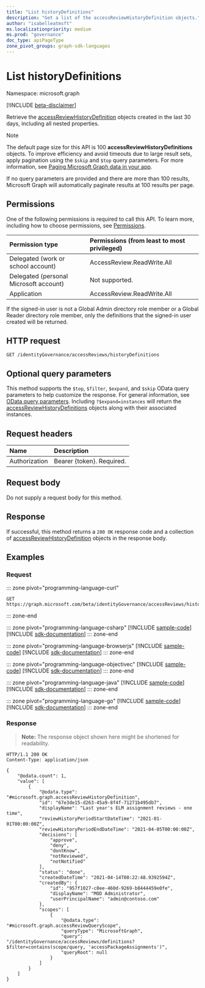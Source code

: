 ```yaml
---
title: "List historyDefinitions"
description: "Get a list of the accessReviewHistoryDefinition objects."
author: "isabelleatmsft"
ms.localizationpriority: medium
ms.prod: "governance"
doc_type: apiPageType
zone_pivot_groups: graph-sdk-languages
---
```


# List historyDefinitions

Namespace: microsoft.graph

[!INCLUDE [beta-disclaimer](../../includes/beta-disclaimer.md)]

Retrieve the [accessReviewHistoryDefinition](../resources/accessreviewhistorydefinition.md) objects created in the last 30 days, including all nested properties.

>[!NOTE]
>The default page size for this API is 100 **accessReviewHistoryDefinitions** objects. To improve efficiency and avoid timeouts due to large result sets, apply pagination using the `$skip` and `$top` query parameters. For more information, see [Paging Microsoft Graph data in your app](/graph/paging).
>
>If no query parameters are provided and there are more than 100 results, Microsoft Graph will automatically paginate results at 100 results per page.

## Permissions

One of the following permissions is required to call this API. To learn more, including how to choose permissions, see [Permissions](/graph/permissions-reference).

|Permission type|Permissions (from least to most privileged)|
|:---|:---|
|Delegated (work or school account)|AccessReview.ReadWrite.All|
|Delegated (personal Microsoft account)|Not supported.|
|Application|AccessReview.ReadWrite.All|

If the signed-in user is not a Global Admin directory role member or a Global Reader directory role member, only the definitions that the signed-in user created will be returned.

## HTTP request

<!-- {
  "blockType": "ignored"
}
-->

``` http
GET /identityGovernance/accessReviews/historyDefinitions
```

## Optional query parameters

This method supports the `$top`, `$filter`, `$expand`, and `$skip` OData query parameters to help customize the response. For general information, see [OData query parameters](/graph/query-parameters). Including `?$expand=instances` will return the [accessReviewHistoryDefinitions](../resources/accessreviewhistorydefinition.md) objects along with their associated instances.

## Request headers

|Name|Description|
|:---|:---|
|Authorization|Bearer {token}. Required.|

## Request body

Do not supply a request body for this method.

## Response

If successful, this method returns a `200 OK` response code and a collection of [accessReviewHistoryDefinition](../resources/accessreviewhistorydefinition.md) objects in the response body.

## Examples

### Request

::: zone pivot="programming-language-curl"
<!-- {
  "blockType": "request",
  "name": "list_accessreviewhistorydefinition"
}
-->

``` http
GET https://graph.microsoft.com/beta/identityGovernance/accessReviews/historyDefinitions
```

::: zone-end

::: zone pivot="programming-language-csharp"
[!INCLUDE [sample-code](../includes/snippets/csharp/list-accessreviewhistorydefinition-csharp-snippets.md)]
[!INCLUDE [sdk-documentation](../includes/snippets/snippets-sdk-documentation-link.md)]
::: zone-end

::: zone pivot="programming-language-browserjs"
[!INCLUDE [sample-code](../includes/snippets/javascript/list-accessreviewhistorydefinition-javascript-snippets.md)]
[!INCLUDE [sdk-documentation](../includes/snippets/snippets-sdk-documentation-link.md)]
::: zone-end

::: zone pivot="programming-language-objectivec"
[!INCLUDE [sample-code](../includes/snippets/objc/list-accessreviewhistorydefinition-objc-snippets.md)]
[!INCLUDE [sdk-documentation](../includes/snippets/snippets-sdk-documentation-link.md)]
::: zone-end

::: zone pivot="programming-language-java"
[!INCLUDE [sample-code](../includes/snippets/java/list-accessreviewhistorydefinition-java-snippets.md)]
[!INCLUDE [sdk-documentation](../includes/snippets/snippets-sdk-documentation-link.md)]
::: zone-end

::: zone pivot="programming-language-go"
[!INCLUDE [sample-code](../includes/snippets/go/list-accessreviewhistorydefinition-go-snippets.md)]
[!INCLUDE [sdk-documentation](../includes/snippets/snippets-sdk-documentation-link.md)]
::: zone-end

### Response

>**Note:** The response object shown here might be shortened for readability.
<!-- {
  "blockType": "response",
  "truncated": true,
  "@odata.type": "microsoft.graph.accessReviewHistoryDefinition",
  "isCollection": "true"
}
-->

``` http
HTTP/1.1 200 OK
Content-Type: application/json

{
    "@odata.count": 1,
    "value": [
        {
            "@odata.type": "#microsoft.graph.accessReviewHistoryDefinition",
            "id": "67e3de15-d263-45a9-8f4f-71271b495db7",
            "displayName": "Last year's ELM assignment reviews - one time",
            "reviewHistoryPeriodStartDateTime": "2021-01-01T00:00:00Z",
            "reviewHistoryPeriodEndDateTime": "2021-04-05T00:00:00Z",
            "decisions": [
                "approve",
                "deny",
                "dontKnow",
                "notReviewed",
                "notNotified"
            ],
            "status": "done",
            "createdDateTime": "2021-04-14T00:22:48.9392594Z",
            "createdBy": {
                "id": "957f1027-c0ee-460d-9269-b8444459e0fe",
                "displayName": "MOD Administrator",
                "userPrincipalName": "admin@contoso.com"
            },
            "scopes": [
                {
                    "@odata.type": "#microsoft.graph.accessReviewQueryScope",
                    "queryType": "MicrosoftGraph",
                    "query": "/identityGovernance/accessReviews/definitions?$filter=contains(scope/query, 'accessPackageAssignments')",
                    "queryRoot": null
                }
            ]
        }
    ]
}
```

